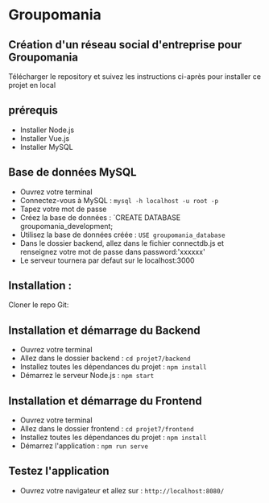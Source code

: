 # Groupomania

## Création d'un réseau social d'entreprise pour Groupomania

Télécharger le repository et suivez les instructions ci-après pour installer ce projet en local

## prérequis

- Installer Node.js
- Installer Vue.js
- Installer MySQL

## Base de données MySQL

- Ouvrez votre terminal
- Connectez-vous à MySQL : `mysql -h localhost -u root -p`
- Tapez votre mot de passe
- Créez la base de données : `CREATE DATABASE groupomania_development;
- Utilisez la base de données créée : `USE groupomania_database`
- Dans le dossier backend, allez dans le fichier connectdb.js et renseignez votre mot de passe dans password:'xxxxxx'
- Le serveur tournera par defaut sur le localhost:3000

## Installation :

Cloner le repo Git:

## Installation et démarrage du Backend

- Ouvrez votre terminal
- Allez dans le dossier backend : `cd projet7/backend`
- Installez toutes les dépendances du projet : `npm install`
- Démarrez le serveur Node.js : `npm start`

## Installation et démarrage du Frontend

- Ouvrez votre terminal
- Allez dans le dossier frontend : `cd projet7/frontend`
- Installez toutes les dépendances du projet : `npm install`
- Démarrez l'application : `npm run serve`

## Testez l'application

- Ouvrez votre navigateur et allez sur : `http://localhost:8080/`
